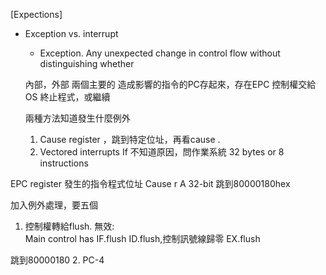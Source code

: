 [Expections]

* Exception vs. interrupt
  * Exception. 
  Any unexpected change in control flow without distinguishing whether
  
  內部，外部
  兩個主要的
  造成影響的指令的PC存起來，存在EPC
  控制權交給OS
    終止程式，或繼續
    
  兩種方法知道發生什麼例外
  1. Cause register ，跳到特定位址，再看cause .
  2. Vectored interrupts
    If 不知道原因，問作業系統
    32 bytes or 8 instructions

EPC register 發生的指令程式位址
Cause r 
A 32-bit
跳到80000180hex

加入例外處理，要五個
1. 控制權轉給flush.
無效:  
Main control has IF.flush
ID.flush,控制訊號線歸零
EX.flush

跳到80000180
2. PC-4
